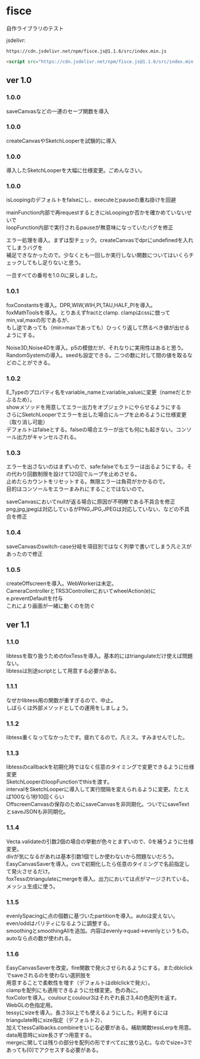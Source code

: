# fisce
自作ライブラリのテスト

jsdelivr:

```
https://cdn.jsdelivr.net/npm/fisce.js@1.1.6/src/index.min.js
```

```html
<script src="https://cdn.jsdelivr.net/npm/fisce.js@1.1.6/src/index.min.js"></script>
```

## ver 1.0

### 1.0.0  
saveCanvasなどの一連のセーブ関数を導入  
### 1.0.0  
createCanvasやSketchLooperを試験的に導入  
### 1.0.0  
導入したSketchLooperを大幅に仕様変更。ごめんなさい。  
### 1.0.0  
isLoopingのデフォルトをfalseにし、executeとpauseの重ね掛けを回避  

mainFunction内部で再requestするときにisLoopingか否かを確かめていないせいで  
loopFunction内部で実行されるpauseが無意味になっていたバグを修正  

エラー処理を導入。まずは型チェック。createCanvasでdprにundefinedを入れてしまうバグを  
補足できなかったので。少なくとも一回しか実行しない関数についてはいくらチェックしてもし足りないと思う。  

一旦すべての番号を1.0.0に戻しました。  

### 1.0.1  
foxConstantsを導入。DPR,WIW,WIH,PI,TAU,HALF_PIを導入。   
foxMathToolsを導入。とりあえずfractとclamp. clampはcssに倣ってmin,val,maxの形であるが、  
もし逆であっても（min>maxであっても）ひっくり返して然るべき値が出せるようにする。  

Noise3D,Noise4Dを導入。p5の模倣だが、それなりに実用性はあると思う。  
RandomSystemの導入。seedも設定できる。二つの数に対して間の値を取るなどのことができる。  

### 1.0.2  
E_Typeのプロパティ名をvariable_nameとvariable_valueに変更（nameだとかぶるため）。  
showメソッドを用意してエラー出力をオブジェクトにやらせるようにする  
さらにSketchLooperでエラーを出した場合にループを止めるように仕様変更（取り消し可能）  
デフォルトはfalseとする。falseの場合エラーが出ても何にも起きない。コンソール出力がキャンセルされる。  

### 1.0.3
エラーを出さないのはまずいので、safe:falseでもエラーは出るようにする。その代わり回数制限を設けて120回でループを止めさせる。  
止めたらカウントをリセットする。無限エラーは負荷がかかるので。  
目的はコンソールをエラーまみれにすることではないので。  

saveCanvasにおいてnullが返る場合に原因が不明瞭である不具合を修正  
png,jpg,jpegは対応しているがPNG,JPG,JPEGは対応していない、などの不具合を修正  

### 1.0.4
saveCanvasのswitch-case分岐を項目別ではなく列挙で書いてしまう凡ミスがあったので修正  

### 1.0.5
createOffscreenを導入。WebWorkerは未定。  
CameraControllerとTRS3ControllerにおいてwheelAction(e)にe.preventDefaultを付与  
これにより画面が一緒に動くのを防ぐ  

## ver 1.1

### 1.1.0
libtessを取り扱うためのfoxTessを導入。基本的にはtriangulateだけ使えば問題ない。  
libtessは別途scriptとして用意する必要がある。  

### 1.1.1
なぜかlibtess用の関数が重すぎるので、中止。  
しばらくは外部メソッドとしての運用をしましょう。  

### 1.1.2
libtess重くなってなかったです。疲れてるので。凡ミス。すみませんでした。  

### 1.1.3
libtessのcallbackを初期化時ではなく任意のタイミングで変更できるように仕様変更  
SketchLooperのloopFunctionでthisを渡す。  
intervalをSketchLooperに導入して実行間隔を変えられるように変更。たとえば100なら1秒10回くらい  
OffscreenCanvasの保存のためにsaveCanvasを非同期化。ついでにsaveTextとsaveJSONも非同期化。  

### 1.1.4
Vecta.validateの引数2個の場合の挙動が色々とまずいので、0を補うように仕様変更。  
divが気になるがあれは基本引数1個でしか使わないから問題ないだろう。  
EasyCanvasSaverを導入。cvsで初期化したら任意のタイミングで名前指定して発火させるだけ。  
foxTessのtriangulateにmergeを導入。出力においては点がマージされている。メッシュ生成に使う。  

### 1.1.5
evenlySpacingに点の個数に基づいたpartitionを導入。autoは変えない。even/oddはパリティになるように調整する。  
smoothingとsmoothingAllを追加。内容はevenly->quad->evenlyというもの。autoなら点の数が使われる。  

### 1.1.6
EasyCanvasSaverを改変。fire関数で発火させられるようにする。またdblclickでsaveされるのを使わない選択肢を  
用意することで柔軟性を増す（デフォルトはdblclickで発火）。  
clampを配列にも適用できるように仕様変更。色の為に。  
foxColorを導入。coulourとcoulour3はそれぞれ長さ3,4の色配列を返す。WebGLの色指定用。  
tessyにsizeを導入。長さ3以上でも使えるようにした。利用するにはtriangulate時にsize指定（デフォルト2）、  
加えてtessCallbacks.combineをいじる必要がある。補助関数tessLerpを用意。data用意時にsize長さずつ用意する。  
mergeに関しては残りの部分を配列の形ですべてzに放り込む。なのでsize=3であっても[0]でアクセスする必要がある。  
